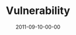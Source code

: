 ---
layout: message
category: message
series: "Everyday Friends"
title: "Vulnerability"
date: 2011-09-10-00-00
message_id: 691
program: "http://s3.amazonaws.com/crossroads-media/documents/09_10-11_11Program.pdf"
description: "Brian Tome talks about the power of vulnerability."
video: "http://s3.amazonaws.com/crossroads-media/messages/video/everydayfriends01.mp4"
video-duration: "35:32"
video-image: "http://s3.amazonaws.com/crossroads-media/images/everydayfriends01_still.jpg"
audio: "http://s3.amazonaws.com/crossroads-media/messages/audio/everydayfriends01.mp3"
audio-duration: "35:28"
explicit: false
---